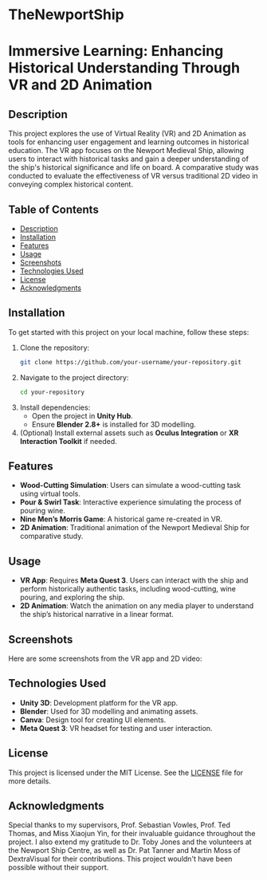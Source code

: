 # TheNewportShip

# **Immersive Learning: Enhancing Historical Understanding Through VR and 2D Animation**

## **Description**
This project explores the use of Virtual Reality (VR) and 2D Animation as tools for enhancing user engagement and learning outcomes in historical education. The VR app focuses on the Newport Medieval Ship, allowing users to interact with historical tasks and gain a deeper understanding of the ship's historical significance and life on board. A comparative study was conducted to evaluate the effectiveness of VR versus traditional 2D video in conveying complex historical content.

## **Table of Contents**
- [Description](#description)
- [Installation](#installation)
- [Features](#features)
- [Usage](#usage)
- [Screenshots](#screenshots)
- [Technologies Used](#technologies-used)
- [License](#license)
- [Acknowledgments](#acknowledgments)

## **Installation**
To get started with this project on your local machine, follow these steps:

1. Clone the repository:
    ```bash
    git clone https://github.com/your-username/your-repository.git
    ```
2. Navigate to the project directory:
    ```bash
    cd your-repository
    ```
3. Install dependencies:
    - Open the project in **Unity Hub**.
    - Ensure **Blender 2.8+** is installed for 3D modelling.
4. (Optional) Install external assets such as **Oculus Integration** or **XR Interaction Toolkit** if needed.

## **Features**
- **Wood-Cutting Simulation**: Users can simulate a wood-cutting task using virtual tools.
- **Pour & Swirl Task**: Interactive experience simulating the process of pouring wine.
- **Nine Men’s Morris Game**: A historical game re-created in VR.
- **2D Animation**: Traditional animation of the Newport Medieval Ship for comparative study.

## **Usage**
- **VR App**: Requires **Meta Quest 3**. Users can interact with the ship and perform historically authentic tasks, including wood-cutting, wine pouring, and exploring the ship.
- **2D Animation**: Watch the animation on any media player to understand the ship’s historical narrative in a linear format.

## **Screenshots**
Here are some screenshots from the VR app and 2D video:


## **Technologies Used**
- **Unity 3D**: Development platform for the VR app.
- **Blender**: Used for 3D modelling and animating assets.
- **Canva**: Design tool for creating UI elements.
- **Meta Quest 3**: VR headset for testing and user interaction.

## **License**
This project is licensed under the MIT License. See the [LICENSE](LICENSE) file for more details.

## **Acknowledgments**
Special thanks to my supervisors, Prof. Sebastian Vowles, Prof. Ted Thomas, and Miss Xiaojun Yin, for their invaluable guidance throughout the project. I also extend my gratitude to Dr. Toby Jones and the volunteers at the Newport Ship Centre, as well as Dr. Pat Tanner and Martin Moss of DextraVisual for their contributions. This project wouldn't have been possible without their support.
